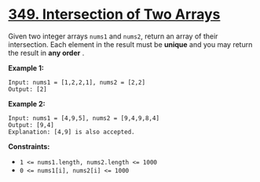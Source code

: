 # [349. Intersection of Two Arrays](https://leetcode.com/problems/intersection-of-two-arrays/)

Given two integer arrays `nums1` and `nums2`, return an array of their intersection. Each element in the result must be **unique**  and you may return the result in **any order** .

**Example 1:** 

```
Input: nums1 = [1,2,2,1], nums2 = [2,2]
Output: [2]
```

**Example 2:** 

```
Input: nums1 = [4,9,5], nums2 = [9,4,9,8,4]
Output: [9,4]
Explanation: [4,9] is also accepted.
```

**Constraints:** 

- `1 <= nums1.length, nums2.length <= 1000`
- `0 <= nums1[i], nums2[i] <= 1000`
